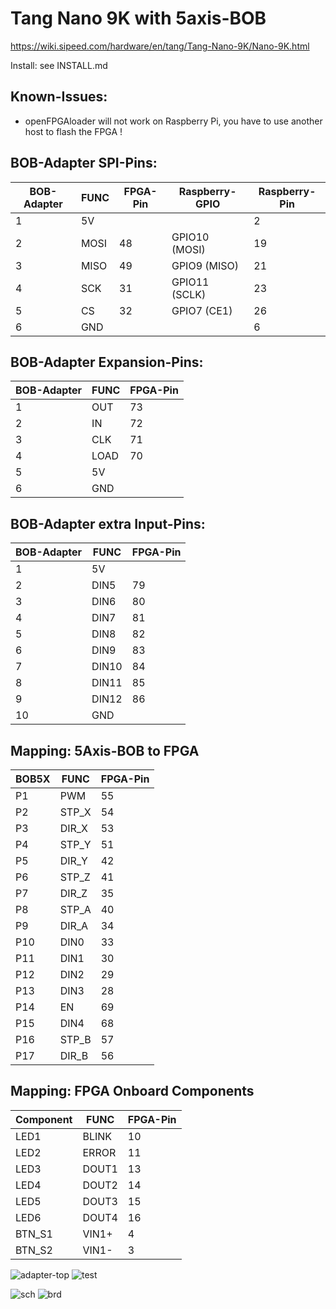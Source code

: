 # Tang Nano 9K with 5axis-BOB

https://wiki.sipeed.com/hardware/en/tang/Tang-Nano-9K/Nano-9K.html

Install: see INSTALL.md

## Known-Issues:
* openFPGAloader will not work on Raspberry Pi, you have to use another host to flash the FPGA !


## BOB-Adapter SPI-Pins:

| BOB-Adapter | FUNC | FPGA-Pin |Raspberry-GPIO | Raspberry-Pin |
| --- | --- | --- | --- | --- |
| 1 | 5V |  |  | 2 |
| 2 | MOSI | 48 | GPIO10 (MOSI) | 19 |
| 3 | MISO |  49 |GPIO9 (MISO) | 21 |
| 4 | SCK |  31 |GPIO11 (SCLK) | 23 |
| 5 | CS |  32 |GPIO7 (CE1) | 26 |
| 6 | GND | | | 6 |


## BOB-Adapter Expansion-Pins:
| BOB-Adapter | FUNC | FPGA-Pin | 
| --- | --- | --- |
| 1 | OUT | 73 |
| 2 | IN | 72 |
| 3 | CLK | 71 |
| 4 | LOAD | 70 |
| 5 | 5V | |
| 6 | GND | |


## BOB-Adapter extra Input-Pins:
| BOB-Adapter | FUNC | FPGA-Pin |
| --- | --- | --- |
| 1 | 5V | |
| 2 | DIN5 | 79 |
| 3 | DIN6 | 80 |
| 4 | DIN7 | 81 |
| 5 | DIN8 | 82 |
| 6 | DIN9 | 83 |
| 7 | DIN10 | 84 |
| 8 | DIN11 | 85 |
| 9 | DIN12 | 86 |
| 10 | GND | |


## Mapping: 5Axis-BOB to FPGA 

| BOB5X | FUNC | FPGA-Pin |
| --- | --- | --- |
| P1 | PWM | 55 |
| P2 | STP_X | 54 |
| P3 | DIR_X | 53 |
| P4 | STP_Y | 51 |
| P5 | DIR_Y | 42 |
| P6 | STP_Z | 41 |
| P7 | DIR_Z | 35 |
| P8 | STP_A | 40 |
| P9 | DIR_A | 34 |
| P10 | DIN0 | 33 |
| P11 | DIN1 | 30 |
| P12 | DIN2 | 29 |
| P13 | DIN3 | 28 |
| P14 | EN | 69 |
| P15 | DIN4 | 68 |
| P16 | STP_B | 57 |
| P17 | DIR_B | 56 |


## Mapping: FPGA Onboard Components

| Component | FUNC | FPGA-Pin |
| --- | --- | --- |
| LED1 | BLINK | 10 |
| LED2 | ERROR | 11 |
| LED3 | DOUT1 | 13 |
| LED4 | DOUT2 | 14 |
| LED5 | DOUT3 | 15 |
| LED6 | DOUT4 | 16 |
| BTN_S1 | VIN1+ | 4 |
| BTN_S2 | VIN1- | 3 |


![adapter-top](https://raw.githubusercontent.com/multigcs/LinuxCNC-RIO/main/configs/TangNano9K/tangnano9k-bob-adapter2-top.png)
![test](https://raw.githubusercontent.com/multigcs/LinuxCNC-RIO/main/configs/TangNano9K/bob9k.jpg)

![sch](https://raw.githubusercontent.com/multigcs/LinuxCNC-RIO/main/configs/TangNano9K/tangnano9k-bob-adapter2.sch.png)
![brd](https://raw.githubusercontent.com/multigcs/LinuxCNC-RIO/main/configs/TangNano9K/tangnano9k-bob-adapter2.brd.png)



